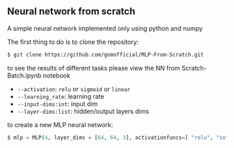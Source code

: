 ## Neural network from scratch

A simple neural network implemented only using python and numpy

The first thing to do is to clone the repository:
```sh
$ git clone https://github.com/gomofficial/MLP-From-Scratch.git
```

to see the results of different tasks please view the NN from Scratch-Batch.ipynb notebook

- `--activation`: `relu` or `sigmoid` or `linear`
- `--learning_rate`: learning rate
- `--input-dims:int`: input dim
- `--layer-dims:list`: hidden/output layers dims


to create a new MLP neural network:
```python
$ mlp = MLP(4, layer_dims = [64, 64, 3], activationfuncs=[ "relu", "softmax"], learning_rate=0.001)
```
